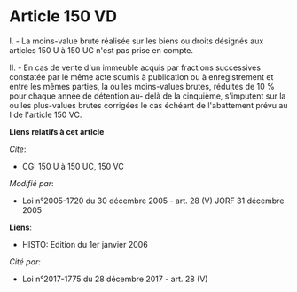# Article 150 VD

I. - La moins-value brute réalisée sur les biens ou droits désignés aux articles 150 U à 150 UC n'est pas prise en compte.

II. - En cas de vente d'un immeuble acquis par fractions successives constatée par le même acte soumis à publication ou à
enregistrement et entre les mêmes parties, la ou les moins-values brutes, réduites de 10 % pour chaque année de détention au-
delà de la cinquième, s'imputent sur la ou les plus-values brutes corrigées le cas échéant de l'abattement prévu au I de
l'article 150 VC.

**Liens relatifs à cet article**

_Cite_:

  - CGI 150 U à 150 UC, 150 VC

_Modifié par_:

  - Loi n°2005-1720 du 30 décembre 2005 - art. 28 (V) JORF 31 décembre 2005

**Liens**:

  - HISTO: Edition du 1er janvier 2006

_Cité par_:

  - Loi n°2017-1775 du 28 décembre 2017 - art. 28 (V)
